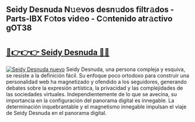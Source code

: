 ## Seidy Desnuda N𝚞𝚎vos desn𝚞dos filtr𝚊dos - Parts-IBX F𝚘tos vid𝚎o - C𝚘ntenido atr𝚊ctivo gOT38

# <h2><a href="http://mb1k23i.tromn.icu/?c=Seidy+Desnuda">🔗👉👉👉 Seidy Desnuda 🔗🔗</a></h2>

[![Seidy Desnuda nuevo](https://i.imgur.com/pEAQMta.gif)](http://mb1k23i.tromn.icu/?c=Seidy+Desnuda)
Seidy Desnuda, una persona compleja y esquiva, se resiste a la definición fácil. Su enfoque poco ortodoxo para construir una personalidad web ha magnetizado y ofendido a los seguidores, generando debates sobre la expresión artística, la privacidad y las complejidades de las sociedades virtuales. Independientemente de lo que se avecina, su importancia en la configuración del panorama digital es innegable. La determinación inquebrantable y el magnetismo innegable impulsan el viaje de Seidy Desnuda en el panorama digital.
